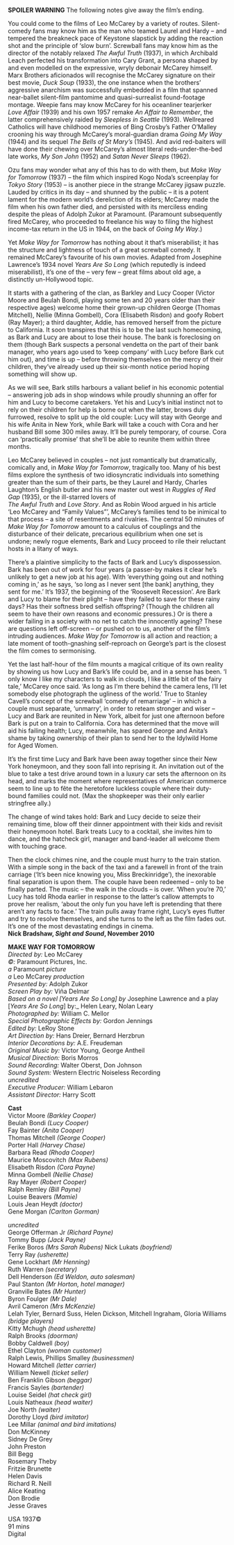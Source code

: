 


**SPOILER WARNING** The following notes give away the film’s ending.

You could come to the films of Leo McCarey by a variety of routes. Silent-comedy fans may know him as the man who teamed Laurel and Hardy – and tempered the breakneck pace of Keystone slapstick by adding the reaction shot and the principle of ‘slow burn’. Screwball fans may know him as the director of the notably relaxed _The Awful Truth_ (1937), in which Archibald Leach perfected his transformation into Cary Grant, a persona shaped by and even modelled on the expressive, wryly debonair McCarey himself. Marx Brothers aficionados will recognise the McCarey signature on their best movie, _Duck Soup_ (1933), the one instance when the brothers’ aggressive anarchism was successfully embedded in a film that spanned near-ballet silent-film pantomime and quasi-surrealist found-footage montage. Weepie fans may know McCarey for his oceanliner tearjerker _Love Affair_ (1939) and his own 1957 remake _An Affair to Remember_, the latter comprehensively raided by _Sleepless in Seattle_ (1993). Wellreared Catholics will have childhood memories of Bing Crosby’s Father O’Malley crooning his way through McCarey’s moral-guardian drama _Going My Way_ (1944) and its sequel _The Bells of St Mary’s_ (1945). And avid red-baiters will have done their chewing over McCarey’s almost literal reds-under-the-bed late works, _My Son John_ (1952) and _Satan Never Sleeps_ (1962).

Ozu fans may wonder what any of this has to do with them, but _Make Way for Tomorrow_ (1937) – the film which inspired Kogo Noda’s screenplay for _Tokyo Story_ (1953) – is another piece in the strange McCarey jigsaw puzzle. Lauded by critics in its day – and shunned by the public – it is a potent lament for the modern world’s dereliction of its elders; McCarey made the film when his own father died, and persisted with its merciless ending despite the pleas of Adolph Zukor at Paramount. (Paramount subsequently fired McCarey, who proceeded to freelance his way to filing the highest income-tax return in the US in 1944, on the back of _Going My Way_.)

Yet _Make Way for Tomorrow_ has nothing about it that’s miserabilist; it has the structure and lightness of touch of a great screwball comedy. It remained McCarey’s favourite of his own movies. Adapted from Josephine Lawrence’s 1934 novel _Years Are So Long_ (which reputedly is indeed miserabilist), it’s one of the – very few – great films about old age, a distinctly un-Hollywood topic.

It starts with a gathering of the clan, as Barkley and Lucy Cooper (Victor Moore and Beulah Bondi, playing some ten and 20 years older than their respective ages) welcome home their grown-up children George (Thomas Mitchell), Nellie (Minna Gombell), Cora (Elisabeth Risdon) and goofy Robert (Ray Mayer); a third daughter, Addie, has removed herself from the picture to California. It soon transpires that this is to be the last such homecoming, as Bark and Lucy are about to lose their house. The bank is foreclosing on them (though Bark suspects a personal vendetta on the part of their bank manager, who years ago used to ‘keep company’ with Lucy before Bark cut him out), and time is up – before throwing themselves on the mercy of their children, they’ve already used up their six-month notice period hoping something will show up.

As we will see, Bark stills harbours a valiant belief in his economic potential – answering job ads in shop windows while proudly shunning an offer for him and Lucy to become caretakers. Yet his and Lucy’s initial instinct not to rely on their children for help is borne out when the latter, brows duly furrowed, resolve to split up the old couple: Lucy will stay with George and his wife Anita in New York, while Bark will take a couch with Cora and her husband Bill some 300 miles away. It’ll be purely temporary, of course. Cora can ‘practically promise’ that she’ll be able to reunite them within three months.

Leo McCarey believed in couples – not just romantically but dramatically, comically and, in _Make Way for Tomorrow_, tragically too. Many of his best films explore the synthesis of two idiosyncratic individuals into something greater than the sum of their parts, be they Laurel and Hardy, Charles Laughton’s English butler and his new master out west in _Ruggles of Red Gap_ (1935), or the ill-starred lovers of  
_The Awful Truth_ and _Love Story_. And as Robin Wood argued in his article ‘Leo McCarey and “Family Values”’, McCarey’s families tend to be inimical to that process – a site of resentments and rivalries. The central 50 minutes of _Make Way for Tomorrow_ amount to a calculus of couplings and the disturbance of their delicate, precarious equilibrium when one set is undone; newly rogue elements, Bark and Lucy proceed to rile their reluctant hosts in a litany of ways.

There’s a plaintive simplicity to the facts of Bark and Lucy’s dispossession. Bark has been out of work for four years (a passer-by makes it clear he’s unlikely to get a new job at his age). With ‘everything going out and nothing coming in,’ as he says, ‘so long as I never sent [the bank] anything, they sent for me.’ It’s 1937, the beginning of the ‘Roosevelt Recession’. Are Bark and Lucy to blame for their plight – have they failed to save for these rainy days? Has their softness bred selfish offspring? (Though the children all seem to have their own reasons and economic pressures.) Or is there a wider failing in a society with no net to catch the innocently ageing? These are questions left off-screen – or pushed on to us, another of the film’s intruding audiences. _Make Way for Tomorrow_ is all action and reaction; a late moment of tooth-gnashing self-reproach on George’s part is the closest the film comes to sermonising.

Yet the last half-hour of the film mounts a magical critique of its own reality by showing us how Lucy and Bark’s life could be, and in a sense has been. ‘I only know I like my characters to walk in clouds, I like a little bit of the fairy tale,’ McCarey once said. ‘As long as I’m there behind the camera lens, I’ll let somebody else photograph the ugliness of the world.’ True to Stanley Cavell’s concept of the screwball ‘comedy of remarriage’ – in which a couple must separate, ‘unmarry’, in order to reteam stronger and wiser – Lucy and Bark are reunited in New York, albeit for just one afternoon before Bark is put on a train to California. Cora has determined that the move will aid his failing health; Lucy, meanwhile, has spared George and Anita’s shame by taking ownership of their plan to send her to the Idylwild Home for Aged Women.

It’s the first time Lucy and Bark have been away together since their New York honeymoon, and they soon fall into reprising it. An invitation out of the blue to take a test drive around town in a luxury car sets the afternoon on its head, and marks the moment where representatives of American commerce seem to line up to fête the heretofore luckless couple where their duty-bound families could not. (Max the shopkeeper was their only earlier stringfree ally.)

The change of wind takes hold: Bark and Lucy decide to seize their remaining time, blow off their dinner appointment with their kids and revisit their honeymoon hotel. Bark treats Lucy to a cocktail, she invites him to dance, and the hatcheck girl, manager and band-leader all welcome them with touching grace.

Then the clock chimes nine, and the couple must hurry to the train station. With a simple song in the back of the taxi and a farewell in front of the train carriage (‘It’s been nice knowing you, Miss Breckinridge’), the inexorable final separation is upon them. The couple have been redeemed – only to be finally parted. The music – the walk in the clouds – is over. ‘When you’re 70,’ Lucy has told Rhoda earlier in response to the latter’s callow attempts to prove her realism, ‘about the only fun you have left is pretending that there aren’t any facts to face.’ The train pulls away frame right, Lucy’s eyes flutter and try to resolve themselves, and she turns to the left as the film fades out. It’s one of the most devastating endings in cinema.  
**Nick Bradshaw, _Sight and Sound_, November 2010**  

**MAKE WAY FOR TOMORROW**  
_Directed by:_ Leo McCarey  
_©:_ Paramount Pictures, Inc.  
_a_ Paramount _picture_  
_a_ Leo McCarey _production_  
_Presented by:_ Adolph Zukor  
_Screen Play by:_ Viña Delmar  
_Based on a novel [_Years Are So Long_] by_ Josephine Lawrence and a play [_Years Are So Long_] by:_ Helen Leary, Nolan Leary  
_Photographed by:_ William C. Mellor  
_Special Photographic Effects by:_ Gordon Jennings  
_Edited by:_ LeRoy Stone  
_Art Direction by:_ Hans Dreier, Bernard Herzbrun  
_Interior Decorations by:_ A.E. Freudeman  
_Original Music by:_ Victor Young, George Antheil  
_Musical Direction:_ Boris Morros  
_Sound Recording:_ Walter Oberst, Don Johnson  
_Sound System:_ Western Electric Noiseless Recording  
_uncredited_  
_Executive Producer:_ William Lebaron  
_Assistant Director:_ Harry Scott  

**Cast**  
Victor Moore _(Barkley Cooper)_  
Beulah Bondi _(Lucy Cooper)_  
Fay Bainter _(Anita Cooper)_  
Thomas Mitchell _(George Cooper)_  
Porter Hall _(Harvey Chase)_  
Barbara Read _(Rhoda Cooper)_  
Maurice Moscovitch _(Max Rubens)_  
Elisabeth Risdon _(Cora Payne)_  
Minna Gombell _(Nellie Chase)_  
Ray Mayer _(Robert Cooper)_  
Ralph Remley _(Bill Payne)_  
Louise Beavers _(Mamie)_  
Louis Jean Heydt _(doctor)_  
Gene Morgan _(Carlton Gorman)_  

_uncredited_  
George Offerman Jr _(Richard Payne)_  
Tommy Bupp _(Jack Payne)_  
Ferike Boros _(Mrs Sarah Rubens)_ 
Nick Lukats _(boyfriend)_  
Terry Ray _(usherette)_  
Gene Lockhart _(Mr Henning)_  
Ruth Warren _(secretary)_  
Dell Henderson _(Ed Weldon, auto salesman)_  
Paul Stanton _(Mr Horton, hotel manager)_  
Granville Bates _(Mr Hunter)_  
Byron Foulger _(Mr Dale)_  
Avril Cameron _(Mrs McKenzie)_  
Lelah Tyler, Bernard Suss, Helen Dickson, Mitchell Ingraham, Gloria Williams _(bridge players)_  
Kitty Mchugh _(head usherette)_  
Ralph Brooks _(doorman)_  
Bobby Caldwell _(boy)_  
Ethel Clayton _(woman customer)_  
Ralph Lewis, Phillips Smalley _(businessmen)_  
Howard Mitchell _(letter carrier)_  
William Newell _(ticket seller)_  
Ben Franklin Gibson _(beggar)_  
Francis Sayles _(bartender)_  
Louise Seidel _(hat check girl)_  
Louis Natheaux _(head waiter)_  
Joe North _(waiter)_  
Dorothy Lloyd _(bird imitator)_  
Lee Millar _(animal and bird imitations)_  
Don McKinney  
Sidney De Grey  
John Preston  
Bill Begg  
Rosemary Theby  
Fritzie Brunette  
Helen Davis  
Richard R. Neill  
Alice Keating  
Don Brodie  
Jesse Graves  

USA 1937©  
91 mins  
Digital  
<!--stackedit_data:
eyJoaXN0b3J5IjpbNjE0MTQyODM5LC02MzUzNjA2NzZdfQ==
-->